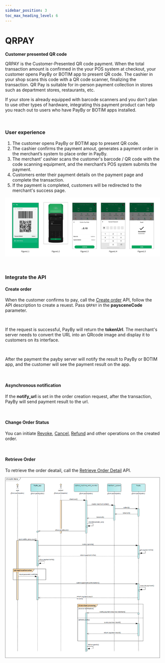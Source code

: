 ```yaml
---
sidebar_position: 3
toc_max_heading_level: 6
---
```


# QRPAY 

**Customer presented QR code**

QRPAY is the Customer-Presented QR code payment. When the total transaction amount is confirmed in the your POS system at checkout, your customer opens PayBy or BOTIM app to present QR code. The cashier in your shop scans this code with a QR code scanner, finalizing the transaction. QR Pay is suitable for in-person payment collection in stores such as department stores, restaurants, etc. <br/>

If your store is already equipped with barcode scanners and you don't plan to use other types of hardware, integrating this payment product can help you reach out to users who have PayBy or BOTIM apps installed.

<br/>

### User experience

1. The customer opens PayBy or BOTIM app to present QR code.
2. The cashier confirms the payment amout, generates a payment order in the merchant’s system to place order in PayBy.
3. The merchant' cashier scans the customer's barcode / QR code with the code scanning equipment, and the merchant‘s POS system submits the payment.
4. Customers enter their payment details on the payment page and complete the transaction.
5. If the payment is completed, customers will be redirected to the merchant's success page.

![ueqrpay](../pic/ue-qrpay.png)

<br/>

### Integrate the API

#### Create order

When the customer confirms to pay, call the [Create order](/docs/createorder) API,  follow the API description to create a reuest. Pass `QRPAY` in the **paysceneCode** parameter.

<br/>

If the request is successful, PayBy will return the **tokenUrl**. The merchant's server needs to convert the URL into an QRcode image and display it to customers on its interface.

<br/>

After the payment the payby server will notify the result to PayBy or BOTIM  app, and the customer will see the payment result on the app.

<br/>

#### Asynchronous notification

If the **notify_url** is set in the order creation request, after the transaction, PayBy will send payment result to the url.<br/>

<br/>

#### Change Order Status

You can initiate [Revoke](/docs/revoke), [Cancel](/docs/cancel), [Refund](/docs/refund) and other operations on the created order.

<br/>

#### Retrieve Order

To retrieve the order deatail, call the [Retrieve Order Detail](/docs/retrieveorderdetail) API.

![dynqyflow](../pic/dynqr.png)

<br/>







